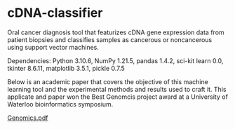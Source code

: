 # cDNA-classifier
Oral cancer diagnosis tool that featurizes cDNA gene expression data from patient biopsies and classifies samples as cancerous or noncancerous using support vector machines.

Dependencies:
  Python 3.10.6, NumPy 1.21.5, pandas 1.4.2, sci-kit learn 0.0, tkinter 8.6.11, matplotlib 3.5.1, pickle 0.7.5

Below is an academic paper that covers the objective of this machine learning tool and the experimental methods and results used to craft it. This applicate and paper won the Best Genomcis project award at a University of Waterloo bioinformatics symposium.

[Genomics.pdf](https://github.com/gurveershienh/cDNA-classifier/files/10672729/Genomics.pdf)

